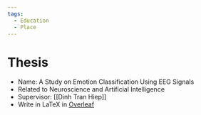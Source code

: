 ```yaml
---
tags:
  - Education
  - Place
---
```

# Thesis

- Name: A Study on Emotion Classification Using EEG Signals
- Related to Neuroscience and Artificial Intelligence
- Supervisor: [[Dinh Tran Hiep]]
- Write in LaTeX in [Overleaf](https://www.overleaf.com/project/63e1fc77a6e01e141de8618e)